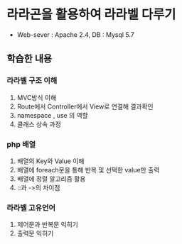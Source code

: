 # 라라곤을 활용하여 라라벨 다루기
* Web-sever : Apache 2.4, DB : Mysql 5.7
## 학습한 내용
### 라라벨 구조 이해
1. MVC방식 이해
2. Route에서 Controller에서 View로 연결해 결과확인
3. namespace , use 의 역할
4. 클래스 상속 과정
### php 배열
1. 배열의 Key와 Value 이해
2. 배열에 foreach문을 통해 반복 및 선택한 value만 출력
3. 배열에 정렬 알고리즘 활용
4. ::과 ->의 차이점
### 라라벨 고유언어
1. 제어문과 반복문 익히기
2. 출력문 익히기
